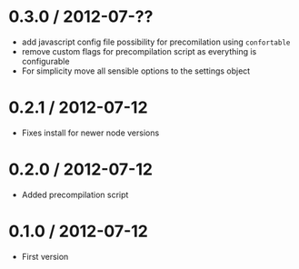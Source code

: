 0.3.0 / 2012-07-??
==================
  * add javascript config file possibility for precomilation using `confortable`
  * remove custom flags for precompilation script as everything is configurable
  * For simplicity move all sensible options to the settings object

0.2.1 / 2012-07-12
==================
  * Fixes install for newer node versions

0.2.0 / 2012-07-12
==================
  * Added precompilation script

0.1.0 / 2012-07-12
==================
  * First version
